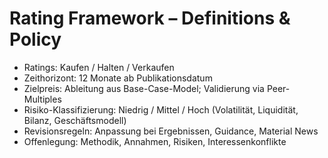 # Rating Framework – Definitions & Policy

- Ratings: Kaufen / Halten / Verkaufen
- Zeithorizont: 12 Monate ab Publikationsdatum
- Zielpreis: Ableitung aus Base-Case-Model; Validierung via Peer-Multiples
- Risiko-Klassifizierung: Niedrig / Mittel / Hoch (Volatilität, Liquidität, Bilanz, Geschäftsmodell)
- Revisionsregeln: Anpassung bei Ergebnissen, Guidance, Material News
- Offenlegung: Methodik, Annahmen, Risiken, Interessenkonflikte

